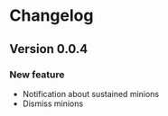 # Changelog

## Version 0.0.4

### New feature
- Notification about sustained minions
- Dismiss minions